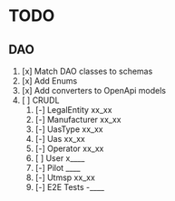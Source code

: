 # TODO

## DAO

1. [x] Match DAO classes to schemas
1. [x] Add Enums
1. [x] Add converters to OpenApi models
1. [ ] CRUDL
	1. [-] LegalEntity xx_xx
	1. [-] Manufacturer xx_xx
	1. [-] UasType xx_xx
	1. [-] Uas xx_xx
	1. [-] Operator xx_xx
	1. [ ] User x____
	1. [-] Pilot  ____
	1. [-] Utmsp xx_xx
	1. [-] E2E Tests -____
